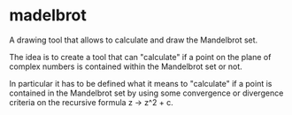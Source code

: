 # madelbrot
A drawing tool that allows to calculate and draw the Mandelbrot set.

The idea is to create a tool that can "calculate" if a point on the plane of complex numbers is contained within the Mandelbrot set or not. 

In particular it has to be defined what it means to "calculate" if a point is contained in the Mandelbrot set by using some convergence or divergence criteria on the recursive formula z -> z^2 + c.

